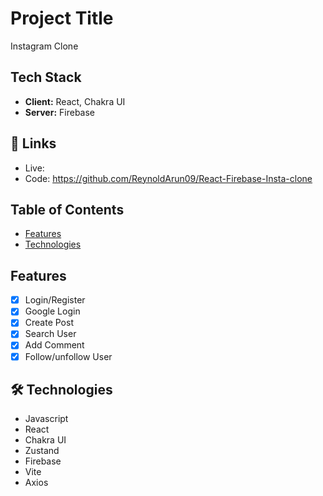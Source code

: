 # Project Title
Instagram Clone

## Tech Stack

- **Client:** React, Chakra UI
- **Server:** Firebase


## 🔗 Links
- Live: 
- Code: https://github.com/ReynoldArun09/React-Firebase-Insta-clone

## Table of Contents

- [Features](#features)
- [Technologies](#technologies)


## Features

- [x] Login/Register
- [x] Google Login
- [x] Create Post
- [x] Search User
- [x] Add Comment
- [x] Follow/unfollow User

## 🛠 Technologies

- Javascript
- React
- Chakra UI
- Zustand
- Firebase
- Vite
- Axios


